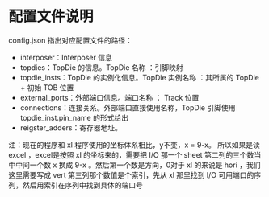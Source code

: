 # 配置文件说明

config.json 指出对应配置文件的路径：

- interposer：Interposer 信息
- topdies：TopDie 的信息。TopDie 名称 ：引脚映射
- topdie_insts：TopDie 的实例化信息。TopDie 实例名称 ：其所属的 TopDie + 初始 TOB 位置
- external_ports：外部端口信息。端口名称 ： Track 位置
- connections：连接关系。外部端口直接使用名称，TopDie 引脚使用 topdie_inst.pin_name 的形式给出
- reigster_adders：寄存器地址。





注：现在的程序和 xl 程序使用的坐标体系相比，y不变，x = 9-x。
    所以如果是读 excel ，excel是按照 xl 的坐标来的，需要把 I/O 那一个 sheet 第二列的三个数当中中间一个数 x 换成 9-x 。然后第一个数是方向，0对于 xl 的来说是 hori ，我们这里需要写成 vert
    第三列那个数值是个索引，先从 xl 那里找到 I/O 可用端口的序列，然后用索引在序列中找到具体的端口号

